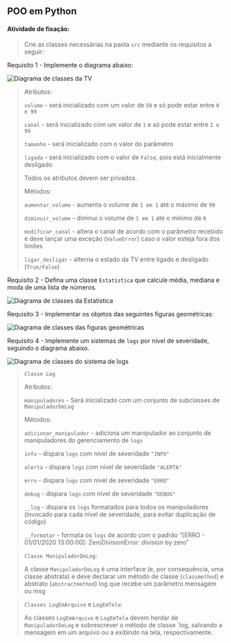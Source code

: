 ## POO em Python

####  Atividade de fixação:
> Crie as classes necessárias na pasta `src` mediante os requisitos a seguir:

Requisito 1 - Implemente o diagrama abaixo:

![Diagrama de classes da TV](http)

> Atributos:
> 
> `volume` - será inicializado com um valor de `50` e só pode estar entre `0 e 99`
> 
> `canal` - será inicializado com um valor de `1` e só pode estar entre `1 e 99`
> 
> `tamanho` - será inicializado com o valor do parâmetro
> 
> `ligada` - será inicializado com o valor de `False`, pois está inicialmente desligado
> 
> Todos os atributos devem ser privados.
> 
> Métodos:
> 
> `aumentar_volume` - aumenta o volume de `1 em 1` até o máximo de `99`
> 
> `diminuir_volume` - diminui o volume de `1 em 1` até o mínimo de `0`
> 
> `modificar_canal` - altera o canal de acordo com o parâmetro recebido e deve lançar uma exceção (`ValueError`) caso o valor esteja fora dos limites
> 
> `ligar_desligar` - alterna o estado da TV entre ligado e desligado (`True/False`)

Requisito 2 - Defina uma classe `Estatistica` que calcule média, mediana e moda de uma lista de números.

![Diagrama de classes da Estatística](http)


Requisito 3 - Implementar os objetos das seguintes figuras geométricas:

![Diagrama de classes das figuras geométricas](http)


Requisito 4 - Implemente um sistemas de `logs` por nível de severidade, seguindo o diagrama abaixo.

![Diagrama de classes do sistema de logs](http)

> `Classe Log`
> 
> Atributos:
> 
> `manipuladores` - Será inicializado com um conjunto de subclasses de `ManipuladorDeLog`
> 
> Métodos:
> 
> `adicionar_manipulador` - adiciona um manipulador ao conjunto de manipuladores do gerenciamento de `logs`
> 
> `info` - dispara `logs` com nível de severidade `"INFO"`
> 
> `alerta` - dispara `logs` com nível de severidade `"ALERTA"`
> 
> `erro` - dispara `logs` com nível de severidade `"ERRO"`
> 
> `debug` - dispara `logs` com nível de severidade `"DEBUG"`
> 
> `__log` - dispara os `logs` formatados para todos os manipuladores (invocado para cada nível de severidade, para evitar duplicação de código)
> 
> `__formatar` - formata os `logs` de acordo com o padrão “[ERRO - 01/01/2020 13:00:00]: ZeroDivisionError: division by zero”


> `Classe ManipuladorDeLog`:
> 
> A classe `ManipuladorDeLog` é uma interface (e, por consequência, uma classe abstrata) e deve declarar um método de classe (`classmethod`) e abstrato (`abstractmethod`) log que recebe um parâmetro mensagem ou msg

> `Classes LogEmArquivo` e `LogEmTela`:
>
> As classes `LogEmArquivo` e `LogEmTela` devem herdar de `ManipuladorDeLog` e sobrescrever o método de classe `log, salvando a mensagem em um arquivo ou a exibindo na tela, respectivamente.

